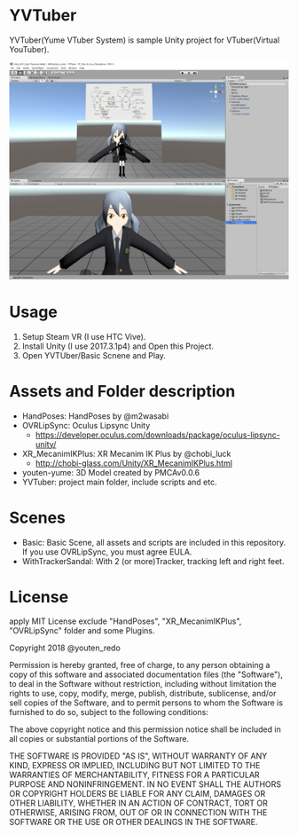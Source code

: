 YVTuber
====
YVTuber(Yume VTuber System) is sample Unity project for VTuber(Virtual YouTuber).  

![Figure 1 Unity Editor](editor-screenshot1.png) 

# Usage
1. Setup Steam VR (I use HTC Vive).  
2. Install Unity (I use 2017.3.1p4) and Open this Project.  
3. Open YVTUber/Basic Scnene and Play.  

# Assets and Folder description
- HandPoses: HandPoses by @m2wasabi  
- OVRLipSync: Oculus Lipsync Unity
	- https://developer.oculus.com/downloads/package/oculus-lipsync-unity/
- XR_MecanimIKPlus: XR Mecanim IK Plus by @chobi_luck  
	- http://chobi-glass.com/Unity/XR_MecanimIKPlus.html
- youten-yume: 3D Model created by PMCAv0.0.6  
- YVTuber: project main folder, include scripts and etc.  

# Scenes
- Basic: Basic Scene, all assets and scripts are included in this repository. If you use OVRLipSync, you must agree EULA.  
- WithTrackerSandal: With 2 (or more)Tracker, tracking left and right feet.  


# License
apply MIT License exclude "HandPoses", "XR_MecanimIKPlus", "OVRLipSync" folder and some Plugins.

Copyright 2018 @youten_redo

Permission is hereby granted, free of charge, to any person obtaining a copy of this software and associated documentation files (the "Software"), to deal in the Software without restriction, including without limitation the rights to use, copy, modify, merge, publish, distribute, sublicense, and/or sell copies of the Software, and to permit persons to whom the Software is furnished to do so, subject to the following conditions:

The above copyright notice and this permission notice shall be included in all copies or substantial portions of the Software.

THE SOFTWARE IS PROVIDED "AS IS", WITHOUT WARRANTY OF ANY KIND, EXPRESS OR IMPLIED, INCLUDING BUT NOT LIMITED TO THE WARRANTIES OF MERCHANTABILITY, FITNESS FOR A PARTICULAR PURPOSE AND NONINFRINGEMENT. IN NO EVENT SHALL THE AUTHORS OR COPYRIGHT HOLDERS BE LIABLE FOR ANY CLAIM, DAMAGES OR OTHER LIABILITY, WHETHER IN AN ACTION OF CONTRACT, TORT OR OTHERWISE, ARISING FROM, OUT OF OR IN CONNECTION WITH THE SOFTWARE OR THE USE OR OTHER DEALINGS IN THE SOFTWARE.
